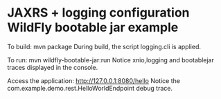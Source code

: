 # JAXRS + logging configuration WildFly bootable jar example
To build: mvn package
During build, the script logging.cli is applied.

To run: mvn wildfly-bootable-jar:run
Notice xnio,logging and bootablejar traces displayed in the console.

Access the application: http://127.0.0.1:8080/hello
Notice the com.example.demo.rest.HelloWorldEndpoint debug trace.
